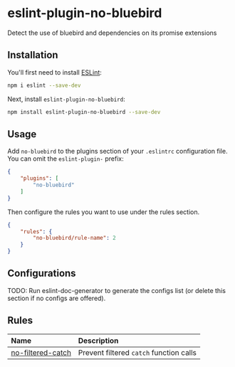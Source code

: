 # eslint-plugin-no-bluebird

Detect the use of bluebird and dependencies on its promise extensions

## Installation

You'll first need to install [ESLint](https://eslint.org/):

```sh
npm i eslint --save-dev
```

Next, install `eslint-plugin-no-bluebird`:

```sh
npm install eslint-plugin-no-bluebird --save-dev
```

## Usage

Add `no-bluebird` to the plugins section of your `.eslintrc` configuration file. You can omit the `eslint-plugin-` prefix:

```json
{
    "plugins": [
        "no-bluebird"
    ]
}
```


Then configure the rules you want to use under the rules section.

```json
{
    "rules": {
        "no-bluebird/rule-name": 2
    }
}
```



## Configurations

<!-- begin auto-generated configs list -->
TODO: Run eslint-doc-generator to generate the configs list (or delete this section if no configs are offered).
<!-- end auto-generated configs list -->



## Rules

<!-- begin auto-generated rules list -->

| Name                                                 | Description                             |
| :--------------------------------------------------- | :-------------------------------------- |
| [no-filtered-catch](docs/rules/no-filtered-catch.md) | Prevent filtered `catch` function calls |

<!-- end auto-generated rules list -->



